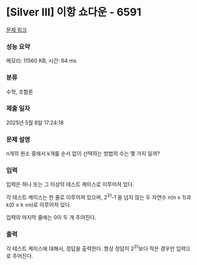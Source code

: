 # [Silver III] 이항 쇼다운 - 6591 

[문제 링크](https://www.acmicpc.net/problem/6591) 

### 성능 요약

메모리: 11560 KB, 시간: 64 ms

### 분류

수학, 조합론

### 제출 일자

2025년 5월 8일 17:24:18

### 문제 설명

<p>n개의 원소 중에서 k개를 순서 없이 선택하는 방법의 수는 몇 가지 일까?</p>

### 입력 

 <p>입력은 하나 또는 그 이상의 테스트 케이스로 이루어져 있다.</p>

<p>각 테스트 케이스는 한 줄로 이루어져 있으며, 2<sup>31</sup>-1 을 넘지 않는 두 자연수 n(n ≥ 1)과 k(0 ≤ k ≤n)로 이루어져 있다.</p>

<p>입력의 마지막 줄에는 0이 두 개 주어진다.</p>

### 출력 

 <p>각 테스트 케이스에 대해서, 정답을 출력한다. 항상 정답이 2<sup>31</sup>보다 작은 경우만 입력으로 주어진다.</p>

